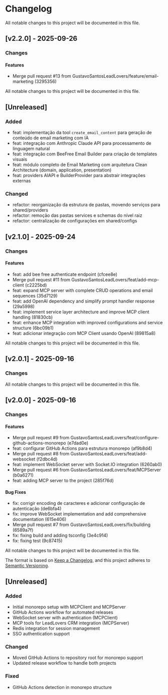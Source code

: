 # Changelog

All notable changes to this project will be documented in this file.

## [v2.2.0] - 2025-09-26

### Changes

#### Features
- Merge pull request #13 from GustavoSantosLeadLovers/feature/email-marketing (3295356)



All notable changes to this project will be documented in this file.

## [Unreleased]

### Added
- feat: implementação da tool `create_email_content` para geração de conteúdo de email marketing com IA
- feat: integração com Anthropic Claude API para processamento de linguagem natural
- feat: integração com BeeFree Email Builder para criação de templates visuais
- feat: módulo completo de Email Marketing com arquitetura Clean Architecture (domain, application, presentation)
- feat: providers AIAPI e BuilderProvider para abstrair integrações externas

### Changed
- refactor: reorganização da estrutura de pastas, movendo serviços para shared/providers
- refactor: remoção das pastas services e schemas do nível raiz
- refactor: centralização de configurações em shared/configs

## [v2.1.0] - 2025-09-24

### Changes

#### Features
- feat: add bee free authenticate endpoint (cfcee8e)
- Merge pull request #11 from GustavoSantosLeadLovers/feat/add-mcp-client (c2225bd)
- feat: expand MCP server with complete CRUD operations and email sequences (35d7129)
- feat: add OpenAI dependency and simplify prompt handler response (29a5998)
- feat: implement service layer architecture and improve MCP client handling (81830cb)
- feat: enhance MCP integration with improved configurations and service structure (6bc09b1)
- feat: adicionar integração com MCP Client usando OpenAI (89815a8)



All notable changes to this project will be documented in this file.

## [v2.0.1] - 2025-09-16

### Changes



All notable changes to this project will be documented in this file.

## [v2.0.0] - 2025-09-16

### Changes

#### Features
- Merge pull request #9 from GustavoSantosLeadLovers/feat/configure-github-actions-monorepo (e7dad0e)
- feat: configurar GitHub Actions para estrutura monorepo (af9b8d4)
- Merge pull request #8 from GustavoSantosLeadLovers/feat/add-websocket (f2dbc4d)
- feat: implement WebSocket server with Socket.IO integration (6260ab0)
- Merge pull request #6 from GustavoSantosLeadLovers/feat/MCPServer (b0a6271)
- feat: adding MCP server to the project (285f76d)

#### Bug Fixes
- fix: corrigir encoding de caracteres e adicionar configuração de autenticação (de6bfa4)
- fix: improve WebSocket implementation and add comprehensive documentation (615e406)
- Merge pull request #7 from GustavoSantosLeadLovers/fix/building (6589a7f)
- fix: fixing build and adding tsconfig (3e4c914)
- fix: fixing test (9c87415)



All notable changes to this project will be documented in this file.

The format is based on [Keep a Changelog](https://keepachangelog.com/en/1.0.0/),
and this project adheres to [Semantic Versioning](https://semver.org/spec/v2.0.0.html).

## [Unreleased]

### Added
- Initial monorepo setup with MCPClient and MCPServer
- GitHub Actions workflow for automated releases
- WebSocket server with authentication (MCPClient)
- MCP tools for LeadLovers CRM integration (MCPServer)
- Redis integration for session management
- SSO authentication support

### Changed
- Moved GitHub Actions to repository root for monorepo support
- Updated release workflow to handle both projects

### Fixed
- GitHub Actions detection in monorepo structure